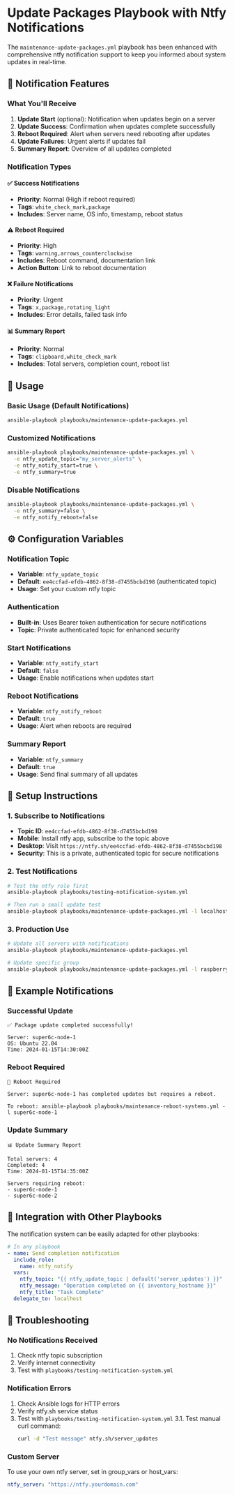 # Update Packages Playbook with Ntfy Notifications

The `maintenance-update-packages.yml` playbook has been enhanced with comprehensive ntfy notification support to keep you informed about system updates in real-time.

## 🔔 Notification Features

### What You'll Receive

1. **Update Start** (optional): Notification when updates begin on a server
2. **Update Success**: Confirmation when updates complete successfully
3. **Reboot Required**: Alert when servers need rebooting after updates
4. **Update Failures**: Urgent alerts if updates fail
5. **Summary Report**: Overview of all updates completed

### Notification Types

#### ✅ Success Notifications
- **Priority**: Normal (High if reboot required)
- **Tags**: `white_check_mark,package`
- **Includes**: Server name, OS info, timestamp, reboot status

#### ⚠️ Reboot Required
- **Priority**: High
- **Tags**: `warning,arrows_counterclockwise` 
- **Includes**: Reboot command, documentation link
- **Action Button**: Link to reboot documentation

#### ❌ Failure Notifications
- **Priority**: Urgent
- **Tags**: `x,package,rotating_light`
- **Includes**: Error details, failed task info

#### 📊 Summary Report
- **Priority**: Normal
- **Tags**: `clipboard,white_check_mark`
- **Includes**: Total servers, completion count, reboot list

## 🚀 Usage

### Basic Usage (Default Notifications)
```bash
ansible-playbook playbooks/maintenance-update-packages.yml
```

### Customized Notifications
```bash
ansible-playbook playbooks/maintenance-update-packages.yml \
  -e ntfy_update_topic="my_server_alerts" \
  -e ntfy_notify_start=true \
  -e ntfy_summary=true
```

### Disable Notifications
```bash
ansible-playbook playbooks/maintenance-update-packages.yml \
  -e ntfy_summary=false \
  -e ntfy_notify_reboot=false
```

## ⚙️ Configuration Variables

### Notification Topic
- **Variable**: `ntfy_update_topic`
- **Default**: `ee4ccfad-efdb-4862-8f38-d7455bcbd198` (authenticated topic)
- **Usage**: Set your custom ntfy topic

### Authentication
- **Built-in**: Uses Bearer token authentication for secure notifications
- **Topic**: Private authenticated topic for enhanced security

### Start Notifications
- **Variable**: `ntfy_notify_start`
- **Default**: `false`
- **Usage**: Enable notifications when updates start

### Reboot Notifications
- **Variable**: `ntfy_notify_reboot`
- **Default**: `true`
- **Usage**: Alert when reboots are required

### Summary Report
- **Variable**: `ntfy_summary`
- **Default**: `true`
- **Usage**: Send final summary of all updates

## 📱 Setup Instructions

### 1. Subscribe to Notifications
- **Topic ID**: `ee4ccfad-efdb-4862-8f38-d7455bcbd198`
- **Mobile**: Install ntfy app, subscribe to the topic above
- **Desktop**: Visit `https://ntfy.sh/ee4ccfad-efdb-4862-8f38-d7455bcbd198`
- **Security**: This is a private, authenticated topic for secure notifications

### 2. Test Notifications
```bash
# Test the ntfy role first
ansible-playbook playbooks/testing-notification-system.yml

# Then run a small update test
ansible-playbook playbooks/maintenance-update-packages.yml -l localhost
```

### 3. Production Use
```bash
# Update all servers with notifications
ansible-playbook playbooks/maintenance-update-packages.yml

# Update specific group
ansible-playbook playbooks/maintenance-update-packages.yml -l raspberrypi
```

## 🎯 Example Notifications

### Successful Update
```
✅ Package update completed successfully!

Server: super6c-node-1
OS: Ubuntu 22.04
Time: 2024-01-15T14:30:00Z
```

### Reboot Required
```
🔄 Reboot Required

Server: super6c-node-1 has completed updates but requires a reboot.

To reboot: ansible-playbook playbooks/maintenance-reboot-systems.yml -l super6c-node-1
```

### Update Summary
```
📊 Update Summary Report

Total servers: 4
Completed: 4
Time: 2024-01-15T14:35:00Z

Servers requiring reboot:
- super6c-node-1
- super6c-node-2
```

## 🔧 Integration with Other Playbooks

The notification system can be easily adapted for other playbooks:

```yaml
# In any playbook
- name: Send completion notification
  include_role:
    name: ntfy_notify
  vars:
    ntfy_topic: "{{ ntfy_update_topic | default('server_updates') }}"
    ntfy_message: "Operation completed on {{ inventory_hostname }}"
    ntfy_title: "Task Complete"
  delegate_to: localhost
```

## 🚨 Troubleshooting

### No Notifications Received
1. Check ntfy topic subscription
2. Verify internet connectivity
3. Test with `playbooks/testing-notification-system.yml`

### Notification Errors
1. Check Ansible logs for HTTP errors
2. Verify ntfy.sh service status
3. Test with `playbooks/testing-notification-system.yml`
   3.1. Test manual curl command:
      ```bash
      curl -d "Test message" ntfy.sh/server_updates
      ```

### Custom Server
To use your own ntfy server, set in group_vars or host_vars:
```yaml
ntfy_server: "https://ntfy.yourdomain.com"
``` 